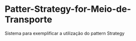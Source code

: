 # Patter-Strategy-for-Meio-de-Transporte
Sistema para exemplificar a utilização do pattern Strategy
